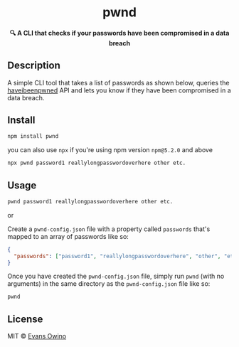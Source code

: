 <h1 align="center">
  pwnd
</h1>

<h4 align="center">
  🔍 A CLI that checks if your passwords have been compromised in a data breach
</h4>

## Description

A simple CLI tool that takes a list of passwords as shown below, queries the [haveibeenpwned](https://haveibeenpwned.com/) API and lets you know if they have been compromised in a data breach.

## Install

```bash
npm install pwnd
```

you can also use `npx` if you're using npm version `npm@5.2.0` and above

```bash
npx pwnd password1 reallylongpasswordoverhere other etc.
```

## Usage

```bash
pwnd password1 reallylongpasswordoverhere other etc.
```

or

Create a `pwnd-config.json` file with a property called `passwords` that's mapped to an array of passwords like so:

```json
{
  "passwords": ["password1", "reallylongpasswordoverhere", "other", "etc."]
}
```

Once you have created the `pwnd-config.json` file, simply run `pwnd` (with no arguments) in the same directory as the `pwnd-config.json` file like so:

```bash
pwnd
```

## License

MIT © [Evans Owino](https://github.com/eowino)

